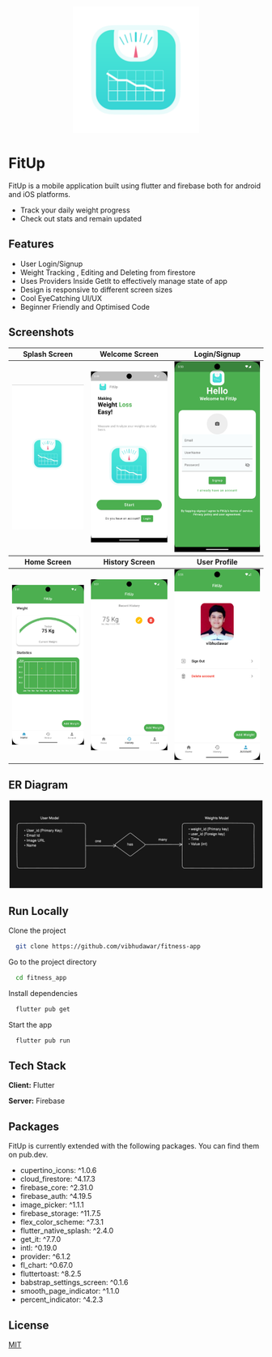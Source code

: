 <p align="center">
  <img src="gitimages/logo.png" width="250">
</p>

# FitUp

FitUp is a mobile application built using flutter and firebase both for android and iOS platforms.

- Track your daily weight progress
- Check out stats and remain updated

## Features

- User Login/Signup
- Weight Tracking , Editing and Deleting from firestore
- Uses Providers Inside GetIt to effectively manage state of app
- Design is responsive to different screen sizes
- Cool EyeCatching UI/UX
- Beginner Friendly and Optimised Code

## Screenshots

<table>
<thead>
  <tr>
    <th>Splash Screen</th>
    <th>Welcome Screen</th>
    <th>Login/Signup</th>
  </tr>
</thead>
<tbody>
  <tr>
    <td><img width="300" src="gitimages/splash_screen.png"></td>
    <td><img width="300" src="gitimages/welcome_screen.png"></td>
   <td><img width="300" src="gitimages/login_screen.png"></td>
    
    
  </tr>
</tbody>
 <thead>
  <tr>
    <th>Home Screen</th>
    <th>History Screen</th>
    <th>User Profile</th>
  </tr>
</thead>
 <tbody>
  <tr>
   <td><img width="300" src="gitimages/home_screen.png"></td>
     <td><img width="300" src="gitimages/history_screen.png"></td>
    <td><img width="300" src="gitimages/account_screen.png"></td>
  </tr>
</tbody>
</table>

## ER Diagram

<p align="center">
  <img src="gitimages/db_structure.png" width="500">
</p>

## Run Locally

Clone the project

```bash
  git clone https://github.com/vibhudawar/fitness-app
```

Go to the project directory

```bash
  cd fitness_app
```

Install dependencies

```bash
  flutter pub get
```

Start the app

```bash
  flutter pub run
```

## Tech Stack

**Client:** Flutter

**Server:** Firebase

## Packages

FitUp is currently extended with the following packages. You can find them on pub.dev.

- cupertino_icons: ^1.0.6
- cloud_firestore: ^4.17.3
- firebase_core: ^2.31.0
- firebase_auth: ^4.19.5
- image_picker: ^1.1.1
- firebase_storage: ^11.7.5
- flex_color_scheme: ^7.3.1
- flutter_native_splash: ^2.4.0
- get_it: ^7.7.0
- intl: ^0.19.0
- provider: ^6.1.2
- fl_chart: ^0.67.0
- fluttertoast: ^8.2.5
- babstrap_settings_screen: ^0.1.6
- smooth_page_indicator: ^1.1.0
- percent_indicator: ^4.2.3

## License

[MIT](https://choosealicense.com/licenses/mit/)
